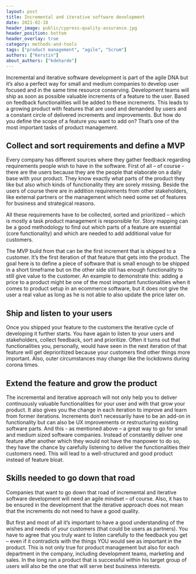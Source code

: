 ```yaml
---
layout: post
title: Incremental and iterative software development
date: 2021-02-18
header_image: public/cypress-quality-assurance.jpg
header_position: bottom
header_overlay: true
category: methods-and-tools
tags: ["product management", "agile", "Scrum"]
authors: ["Kerstin"]
about_authors: ["kdeharde"]
---
```

Incremental and iterative software development is part of the agile DNA but it’s also a perfect way for small and medium companies to develop user focused and in the same time resource conserving.
Development teams will ship as soon as possible valuable increments of a feature to the user.
Based on feedback functionalities will be added to these increments.
This leads to a growing product with features that are used and demanded by users and a constant circle of delivered increments and improvements.
But how do you define the scope of a feature you want to add on?
That’s one of the most important tasks of product management.

## Collect and sort requirements and define a MVP

Every company has different sources where they gather feedback regarding requirements people wish to have in the software.
First of all – of course - there are the users because they are the people that elaborate on a daily base with your product.
They know exactly what parts of the product they like but also which kinds of functionality they are sorely missing.
Beside the users of course there are in addition requirements from other stakeholders, like external partners or the management which need some set of features for business and strategical reasons.

All these requirements have to be collected, sorted and prioritized – which is mostly a task product management is responsible for.
Story mapping can be a good methodology to find out which parts of a feature are essential (core functionality) and which are needed to add additional value for customers.

The MVP build from that can be the first increment that is shipped to a customer.
It’s the first iteration of that feature that gets into the product.
The goal here is to define a piece of software that is small enough to be shipped in a short timeframe but on the other side still has enough functionality to still give value to the customer.
An example to demonstrate this: adding a price to a product might be one of the most important functionalities when it comes to product setup in an ecommerce software, but it does not give the user a real value as long as he is not able to also update the price later on.

## Ship and listen to your users

Once you shipped your feature to the customers the iterative cycle of developing it further starts.
You have again to listen to your users and stakeholders, collect feedback, sort and prioritize.
Often it turns out that functionalities you, personally, would have seen in the next iteration of that feature will get deprioritized because your customers find other things more important.
Also, outer circumstances may change like the lockdowns during corona times.

## Extend the feature and grow the product

The incremental and iterative approach will not only help you to deliver continuously valuable functionalities for your user and with that grow your product.
It also gives you the change in each iteration to improve and learn from former iterations.
Increments don’t necessarily have to be an add-on in functionality but can also be UX improvements or restructuring existing software parts.
And this - as mentioned above – a great way to go for small and medium sized software companies.
Instead of constantly deliver one feature after another which they would not have the manpower to do so, they have the chance by carefully listening to deliver the functionalities their customers need.
This will lead to a well-structured and good product instead of feature bloat.

## Skills needed to go down that road

Companies that want to go down that road of incremental and iterative software development will need an agile mindset – of course.
Also, it has to be ensured in the development that the iterative approach does not mean that the increments do not need to have a good quality.

But first and most of all it’s important to have a good understanding of the wishes and needs of your customers (that could be users as partners).
You have to agree that you truly want to listen carefully to the feedback you get – even if it contradicts with the things YOU would see as important in the product.
This is not only true for product management but also for each department in the company, including development teams, marketing and sales.
In the long run a product that is successful within his target group of users will also be the one that will serve best business interests.